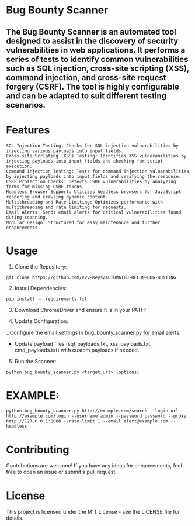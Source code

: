 # Bug Bounty Scanner

## The Bug Bounty Scanner is an automated tool designed to assist in the discovery of security vulnerabilities in web applications. It performs a series of tests to identify common vulnerabilities such as SQL injection, cross-site scripting (XSS), command injection, and cross-site request forgery (CSRF). The tool is highly configurable and can be adapted to suit different testing scenarios.

# Features

```
SQL Injection Testing: Checks for SQL injection vulnerabilities by injecting various payloads into input fields.
Cross-site Scripting (XSS) Testing: Identifies XSS vulnerabilities by injecting payloads into input fields and checking for script execution.
Command Injection Testing: Tests for command injection vulnerabilities by injecting payloads into input fields and verifying the response.
CSRF Protection Checks: Detects CSRF vulnerabilities by analyzing forms for missing CSRF tokens.
Headless Browser Support: Utilizes headless browsers for JavaScript rendering and crawling dynamic content.
Multithreading and Rate Limiting: Optimizes performance with multithreading and rate limiting for requests.
Email Alerts: Sends email alerts for critical vulnerabilities found during scanning.
Modular Design: Structured for easy maintenance and further enhancements.
```
# Usage

1. Clone the Repository:

```git clone https://github.com/vVv-Keys/AUTOMATED-RECON-BUG-HUNTING```

2. Install Dependencies:

```pip install -r requirements.txt```

3. Download ChromeDriver and ensure it is in your PATH:

4. Update Configuration:

_ Configure the email settings in bug_bounty_scanner.py for email alerts.
- Update payload files (sql_payloads.txt, xss_payloads.txt, cmd_payloads.txt) with custom payloads if needed.

5. Run the Scanner:
```
python bug_bounty_scanner.py <target_url> [options]
```
# EXAMPLE:

```
python bug_bounty_scanner.py http://example.com/search --login-url http://example.com/login --username admin --password password --proxy http://127.0.0.1:8080 --rate-limit 1 --email alert@example.com --headless
```

# Contributing
Contributions are welcome! If you have any ideas for enhancements, feel free to open an issue or submit a pull request.

# License
This project is licensed under the MIT License - see the LICENSE file for details.
